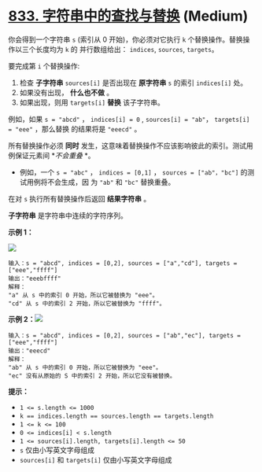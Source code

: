 # [833. 字符串中的查找与替换][link] (Medium)

[link]: https://leetcode.cn/problems/find-and-replace-in-string/

你会得到一个字符串 `s` (索引从 0 开始)，你必须对它执行 `k` 个替换操作。替换操作以三个长度均为 `k` 的
并行数组给出： `indices`, `sources`,  `targets`。

要完成第 `i` 个替换操作:

1. 检查 **子字符串** `sources[i]` 是否出现在 **原字符串** `s` 的索引 `indices[i]` 处。
2. 如果没有出现， **什么也不做** 。
3. 如果出现，则用 `targets[i]` **替换** 该子字符串。

例如，如果 `s = "abcd"` ， `indices[i] = 0` , `sources[i] = "ab"`， `targets[i] = "eee"` ，那么替换
的结果将是 `"eeecd"` 。

所有替换操作必须 **同时** 发生，这意味着替换操作不应该影响彼此的索引。测试用例保证元素间 **不会重叠*
*。

- 例如，一个 `s = "abc"` ，  `indices = [0,1]` ， `sources = ["ab"，"bc"]` 的测试用例将不会生成，因
为 `"ab"` 和 `"bc"` 替换重叠。

在对 `s` 执行所有替换操作后返回 **结果字符串** 。

**子字符串** 是字符串中连续的字符序列。

**示例 1：**

![](https://assets.leetcode.com/uploads/2021/06/12/833-ex1.png)

```
输入：s = "abcd", indices = [0,2], sources = ["a","cd"], targets = ["eee","ffff"]
输出："eeebffff"
解释：
"a" 从 s 中的索引 0 开始，所以它被替换为 "eee"。
"cd" 从 s 中的索引 2 开始，所以它被替换为 "ffff"。

```

**示例 2：**![](https://assets.leetcode.com/uploads/2021/06/12/833-ex2-1.png)

```
输入：s = "abcd", indices = [0,2], sources = ["ab","ec"], targets = ["eee","ffff"]
输出："eeecd"
解释：
"ab" 从 s 中的索引 0 开始，所以它被替换为 "eee"。
"ec" 没有从原始的 S 中的索引 2 开始，所以它没有被替换。

```

**提示：**

- `1 <= s.length <= 1000`
- `k == indices.length == sources.length == targets.length`
- `1 <= k <= 100`
- `0 <= indices[i] < s.length`
- `1 <= sources[i].length, targets[i].length <= 50`
- `s` 仅由小写英文字母组成
- `sources[i]` 和 `targets[i]` 仅由小写英文字母组成
